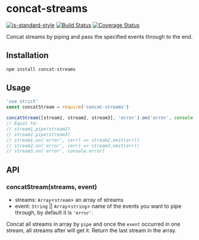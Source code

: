 # concat-streams
[![js-standard-style](https://img.shields.io/badge/code%20style-standard-brightgreen.svg)](http://standardjs.com/)
[![Build Status](https://travis-ci.org/DavidCai1993/concat-streams.svg?branch=master)](https://travis-ci.org/DavidCai1993/concat-streams)
[![Coverage Status](https://coveralls.io/repos/github/DavidCai1993/concat-streams/badge.svg?branch=master)](https://coveralls.io/github/DavidCai1993/concat-streams?branch=master)

Concat streams by piping and pass the specified events through to the end.

## Installation

```sh
npm install concat-streams
```

## Usage

```js
'use strict'
const concatStream = require('concat-streams')

concatStream([stream1, stream2, stream3], 'error').on('error', console.error)
// Equal to:
// stream1.pipe(stream2)
// stream2.pipe(stream3)
// stream1.on('error', (err) => stream2.emit(err))
// stream2.on('error', (err) => stream3.emit(err))
// stream3.on('error', console.error)
```

## API

### concatStream(streams, event)

  - streams: `Array`<`stream`> an array of streams
  - event: `String` || `Array`<`string`> name of the events you want to pipe through, by default it is `'error'`.

Concat all streams in array by `pipe` and once the `event` occurred in one stream, all streams after will get it. Return the last stream in the array.
